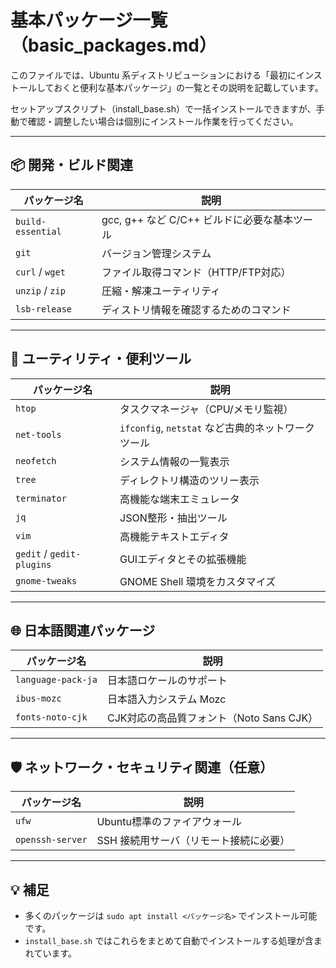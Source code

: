 # 基本パッケージ一覧（basic_packages.md）

このファイルでは、Ubuntu 系ディストリビューションにおける「最初にインストールしておくと便利な基本パッケージ」の一覧とその説明を記載しています。

セットアップスクリプト（install_base.sh）で一括インストールできますが、手動で確認・調整したい場合は個別にインストール作業を行ってください。

---

## 📦 開発・ビルド関連

| パッケージ名 | 説明 |
|--------------|------|
| `build-essential` | gcc, g++ など C/C++ ビルドに必要な基本ツール |
| `git` | バージョン管理システム |
| `curl` / `wget` | ファイル取得コマンド（HTTP/FTP対応） |
| `unzip` / `zip` | 圧縮・解凍ユーティリティ |
| `lsb-release` | ディストリ情報を確認するためのコマンド |

---

## 🔧 ユーティリティ・便利ツール

| パッケージ名 | 説明 |
|--------------|------|
| `htop` | タスクマネージャ（CPU/メモリ監視） |
| `net-tools` | `ifconfig`, `netstat` など古典的ネットワークツール |
| `neofetch` | システム情報の一覧表示 |
| `tree` | ディレクトリ構造のツリー表示 |
| `terminator` | 高機能な端末エミュレータ |
| `jq` | JSON整形・抽出ツール |
| `vim` | 高機能テキストエディタ |
| `gedit` / `gedit-plugins` | GUIエディタとその拡張機能 |
| `gnome-tweaks` | GNOME Shell 環境をカスタマイズ |

---

## 🌐 日本語関連パッケージ

| パッケージ名 | 説明 |
|--------------|------|
| `language-pack-ja` | 日本語ロケールのサポート |
| `ibus-mozc` | 日本語入力システム Mozc |
| `fonts-noto-cjk` | CJK対応の高品質フォント（Noto Sans CJK） |

---

## 🛡 ネットワーク・セキュリティ関連（任意）

| パッケージ名 | 説明 |
|--------------|------|
| `ufw` | Ubuntu標準のファイアウォール |
| `openssh-server` | SSH 接続用サーバ（リモート接続に必要） |

---

## 💡 補足

- 多くのパッケージは `sudo apt install <パッケージ名>` でインストール可能です。
- `install_base.sh` ではこれらをまとめて自動でインストールする処理が含まれています。
